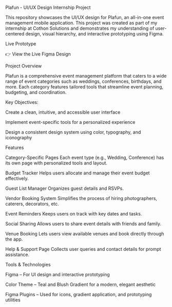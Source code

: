 Plafun - UI/UX Design Internship Project

This repository showcases the UI/UX design for Plafun, an all-in-one event management mobile application. This project was created as part of my internship at Cothon Solutions and demonstrates my understanding of user-centered design, visual hierarchy, and interactive prototyping using Figma.

Live Prototype

👉 View the Live Figma Design

Project Overview

Plafun is a comprehensive event management platform that caters to a wide range of event categories such as weddings, conferences, birthdays, and more. Each category features tailored tools that streamline event planning, budgeting, and coordination.

Key Objectives:

Create a clean, intuitive, and accessible user interface

Implement event-specific tools for a personalized experience

Design a consistent design system using color, typography, and iconography


Features

Category-Specific Pages
Each event type (e.g., Wedding, Conference) has its own page with personalized tools and layout.

Budget Tracker
Helps users allocate and manage their event budget effectively.

Guest List Manager
Organizes guest details and RSVPs.

Vendor Booking System
Simplifies the process of hiring photographers, caterers, decorators, etc.

Event Reminders
Keeps users on track with key dates and tasks.

Social Sharing
Allows users to share event details with friends and family.

Venue Booking
Lets users view available venues and book directly through the app.

Help & Support Page
Collects user queries and contact details for prompt assistance.


Tools & Technologies

Figma – For UI design and interactive prototyping

Color Theme – Teal and Blush Gradient for a modern, elegant aesthetic

Figma Plugins – Used for icons, gradient application, and prototyping utilities
